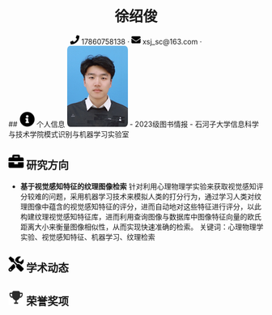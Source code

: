 <center>
    <h1>徐绍俊</h1>
    <div>
        <span>
            <img src="assets/phone-solid.svg" width="18px">
            17860758138
        </span>
        ·
        <span>
            <img src="assets/envelope-solid.svg" width="18px">
            xsj_sc@163.com
        </span>
        ·
</center>
 ## <img src="assets/info-circle-solid.svg" width="30px"> 个人信息 
 <img src="assets/xushaojun.jpg" width="120px" style="border-radius: 5%;">
 - 2023级图书情报
 - 石河子大学信息科学与技术学院模式识别与机器学习实验室

## <img src="assets/briefcase-solid.svg" width="30px"> 研究方向

- **基于视觉感知特征的纹理图像检索**
针对利用心理物理学实验来获取视觉感知评分较难的问题，采用机器学习技术来模拟人类的打分行为，通过学习人类对纹理图像中蕴含的视觉感知特征的评分，进而自动地对这些特征进行评分，以此构建纹理视觉感知特征库，进而利用查询图像与数据库中图像特征向量的欧氏距离大小来衡量图像相似性，从而实现快速准确的检索。
关键词：心理物理学实验、视觉感知特征、机器学习、纹理检索

## <img src="assets/tools-solid.svg" width="30px"> 学术动态

## <img src="assets/rongyu.svg" width="30px"> 荣誉奖项

